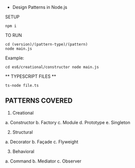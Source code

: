 - Design Patterns in Node.js

SETUP
```
npm i
```


TO RUN
```
cd (version)/(pattern-type)/(pattern)
node main.js
```

Example:

```
cd es6/creational/constructor node main.js
```

** TYPESCRIPT FILES **

```
ts-node file.ts
```

## PATTERNS COVERED

1. Creational

a. Constructor
b. Factory
c. Module
d. Prototype
e. Singleton

2. Structural

a. Decorator
b. Façade
c. Flyweight

3. Behavioral

a. Command
b. Mediator
c. Observer

